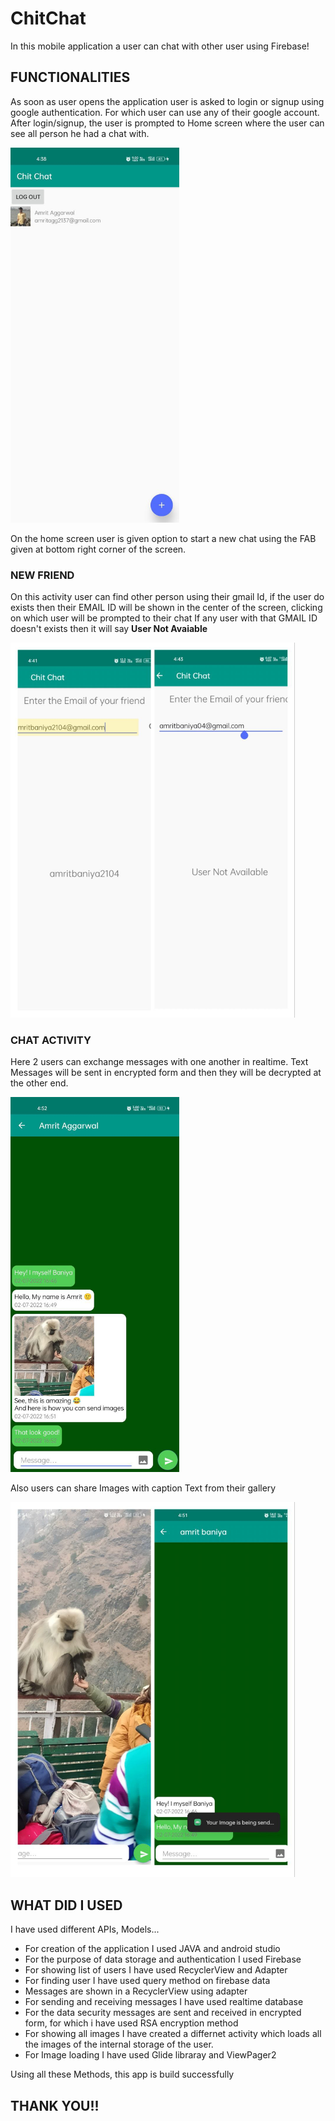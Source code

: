 # ChitChat

In this mobile application a user can chat with other user using Firebase!

## FUNCTIONALITIES

As soon as user opens the application user is asked to login or signup using google authentication. For which user can use any of their google account.
After login/signup, the user is prompted to Home screen where the user can see all person he had a chat with.

<img src="https://github.com/amritagg/ChitChat/blob/main/screenshots/HOME_SCREEN.jpg" height=600 />

On the home screen user is given option to start a new chat using the FAB given at bottom right corner of the screen.

### NEW FRIEND

On this activity user can find other person using their gmail Id, if the user do exists then their EMAIL ID will be shown in the center of the screen, clicking on which user will be prompted to their chat
If any user with that GMAIL ID doesn't exists then it will say <b>User Not Avaiable</b>

<img src="https://github.com/amritagg/ChitChat/blob/main/screenshots/FIND_FRIEND.jpg" height=600 />

### CHAT ACTIVITY

Here 2 users can exchange messages with one another in realtime.
Text Messages will be sent in encrypted form and then they will be decrypted at the other end.

<img src="https://github.com/amritagg/ChitChat/blob/main/screenshots/CHAT_SCREEN.jpg" height=600 />

Also users can share Images with caption Text from their gallery

<img src="https://github.com/amritagg/ChitChat/blob/main/screenshots/SEND_IMAGE.jpg" height=600 />

## WHAT DID I USED

I have used different APIs, Models...
<ul>
    <li>For creation of the application I used JAVA and android studio</li>
    <li>For the purpose of data storage and authentication I used Firebase</li>
    <li>For showing list of users I have used RecyclerView and Adapter</li>
    <li>For finding user I have used query method on firebase data</li>
    <li>Messages are shown in a RecyclerView using adapter</li>
    <li>For sending and receiving messages I have used realtime database</li>
    <li>For the data security messages are sent and received in encrypted form, for which i have used RSA encryption method</li>
    <li>For showing all images I have created a differnet activity which loads all the images of the internal storage of the user.</li>
    <li>For Image loading I have used Glide libraray and ViewPager2</li>
</ul>

Using all these Methods, this app is build successfully

<H2>THANK YOU!!</H2>